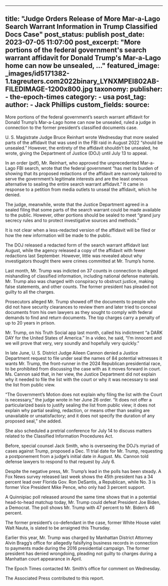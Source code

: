 
---
title: "Judge Orders Release of More Mar-a-Lago Search Warrant Information in Trump Classified Docs Case" 
post_status: publish
post_date: 2023-07-05 11:07:00 
post_excerpt: "More portions of the federal government&#39;s search warrant affidavit for Donald Trump&#39;s Mar-a-Lago home can now be unsealed, ..."
featured_image: _images/id5171382-1.tagreuters.com2022binary_LYNXMPEI802AB-FILEDIMAGE-1200x800.jpg 
taxonomy:
    publisher:
        - the-epoch-times
    category:
        - usa 
    post_tag:
    author:
        - Jack Phillips
custom_fields:
    source: 
---
More portions of the federal government’s search warrant affidavit for Donald Trump’s Mar-a-Lago home can now be unsealed, ruled a judge in connection to the former president’s classified documents case.

U. S. Magistrate Judge Bruce Reinhart wrote Wednesday that more sealed parts of the affidavit that was used in the FBI raid in August 2022 “should be unsealed.” However, the entirety of the affidavit shouldn’t be unsealed, he wrote, giving the Department of Justice (DOJ) until July 13 to appeal.

In an order (pdf), Mr. Reinhart, who approved the unprecedented Mar-a-Lago FBI search, wrote that the federal government “has met its burden of showing that its proposed redactions of the affidavit are narrowly tailored to serve the government’s legitimate interests and are the least onerous alternative to sealing the entire search warrant affidavit.” It came in response to a petition from media outlets to unseal the affidavit, which he denied.

The judge, meanwhile, wrote that the Justice Department agreed in a sealed filing that some parts of the search warrant could be made available to the public. However, other portions should be sealed to meet “grand jury secrecy rules and to protect investigative sources and methods.”

It is not clear when a less-redacted version of the affidavit will be filed or how the new information will be made to the public.

The DOJ released a redacted form of the search warrant affidavit last August, while the agency released a copy of the affidavit with fewer redactions last September. However, little was revealed about why investigators thought there were crimes committed at Mr. Trump’s home.

Last month, Mr. Trump was indicted on 37 counts in connection to alleged mishandling of classified information, including national defense materials. Mr. Trump also was charged with conspiracy to obstruct justice, making false statements, and other counts. The former president has pleaded not guilty to all the charges.

Prosecutors alleged Mr. Trump showed off the documents to people who did not have security clearances to review them and later tried to conceal documents from his own lawyers as they sought to comply with federal demands to find and return documents. The top charges carry a penalty of up to 20 years in prison.

Mr. Trump, on his Truth Social app last month, called his indictment “a DARK DAY for the United States of America.” In a video, he said, “I’m innocent and we will prove that very, very soundly and hopefully very quickly.”

In late June, U. S. District Judge Aileen Cannon denied a Justice Department request to file under seal the names of 84 potential witnesses it wants Mr. Trump, the front-runner in the 2024 Republican presidential race, to be prohibited from discussing the case with as it moves forward in court. Ms. Cannon said that, in her view, the Justice Department did not explain why it needed to file the list with the court or why it was necessary to seal the list from public view.

“The Government’s Motion does not explain why filing the list with the Court is necessary,” the judge wrote in her June 26 order. “It does not offer a particularized basis to justify sealing the list from public view; it does not explain why partial sealing, redaction, or means other than sealing are unavailable or unsatisfactory; and it does not specify the duration of any proposed seal,” she added.

She also scheduled a pretrial conference for July 14 to discuss matters related to the Classified Information Procedures Act.

Before, special counsel Jack Smith, who is overseeing the DOJ’s myriad of cases against Trump, proposed a Dec. 11 trial date for Mr. Trump, requesting a postponement from a judge’s initial date in August. Ms. Cannon told defense lawyers to respond to that request by July 6.

Despite the negative press, Mr. Trump’s lead in the polls has been steady. A Fox News survey released last week shows the 45th president has a 34 percent lead over Florida Gov. Ron DeSantis, a Republican, while No. 3 is former Vice President Mike Pence, who only had 3 percent support.

A Quinnipiac poll released around the same time shows that in a potential head-to-head matchup today, Mr. Trump could defeat President Joe Biden, a Democrat. The poll shows Mr. Trump with 47 percent to Mr. Biden’s 46 percent.

The former president’s co-defendant in the case, former White House valet Walt Nauta, is slated to be arraigned this Thursday.

Earlier this year, Mr. Trump was charged by Manhattan District Attorney Alvin Bragg’s office for allegedly falsifying business records in connection to payments made during the 2016 presidential campaign. The former president has denied wrongdoing, pleading not guilty to charges during a Manhattan court appearance in April.

The Epoch Times contacted Mr. Smith’s office for comment on Wednesday.

The Associated Press contributed to this report. 